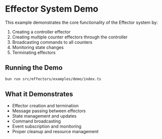 # Effector System Demo

This example demonstrates the core functionality of the Effector system by:

1. Creating a controller effector
2. Creating multiple counter effectors through the controller
3. Broadcasting commands to all counters
4. Monitoring state changes
5. Terminating effectors

## Running the Demo

```bash
bun run src/effectors/examples/demo/index.ts
```

## What it Demonstrates

- Effector creation and termination
- Message passing between effectors
- State management and updates
- Command broadcasting
- Event subscription and monitoring
- Proper cleanup and resource management 